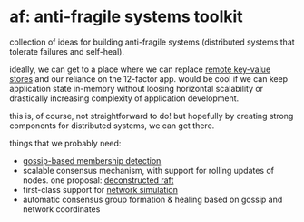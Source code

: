 # af: anti-fragile systems toolkit

collection of ideas for building anti-fragile systems (distributed systems that tolerate failures and self-heal).

ideally, we can get to a place where we can replace [remote key-value stores](https://pages.cs.wisc.edu/~rgrandl/papers/link.pdf)
and our reliance on the 12-factor app. would be cool if we can keep application state in-memory without loosing horizontal scalability
or drastically increasing complexity of application development. 

this is, of course, not straightforward to do! but hopefully by creating strong components for distributed systems, we can get there.


things that we probably need:

- [gossip-based membership detection](/notes/gossip.md)
- scalable consensus mechanism, with support for rolling updates of nodes. one proposal: [deconstructed raft](/notes/log-storage.md)
- first-class support for [network simulation](https://sled.rs/simulation.html)
- automatic consensus group formation & healing based on gossip and network coordinates
